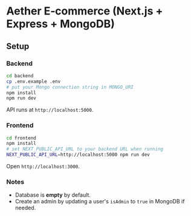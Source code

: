 # Aether E‑commerce (Next.js + Express + MongoDB)

## Setup

### Backend
```bash
cd backend
cp .env.example .env
# put your Mongo connection string in MONGO_URI
npm install
npm run dev
```
API runs at `http://localhost:5000`.

### Frontend
```bash
cd frontend
npm install
# set NEXT_PUBLIC_API_URL to your backend URL when running
NEXT_PUBLIC_API_URL=http://localhost:5000 npm run dev
```
Open `http://localhost:3000`.

### Notes
- Database is **empty** by default.
- Create an admin by updating a user's `isAdmin` to `true` in MongoDB if needed.
